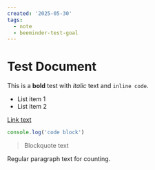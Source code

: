 ```yaml
---
created: '2025-05-30'
tags:
  - note
  - beeminder-test-goal
---
```


# Test Document

This is a **bold** test with *italic* text and `inline code`.

- List item 1
- List item 2

[Link text](https://example.com)

```javascript
console.log('code block')
```

> Blockquote text

Regular paragraph text for counting.
